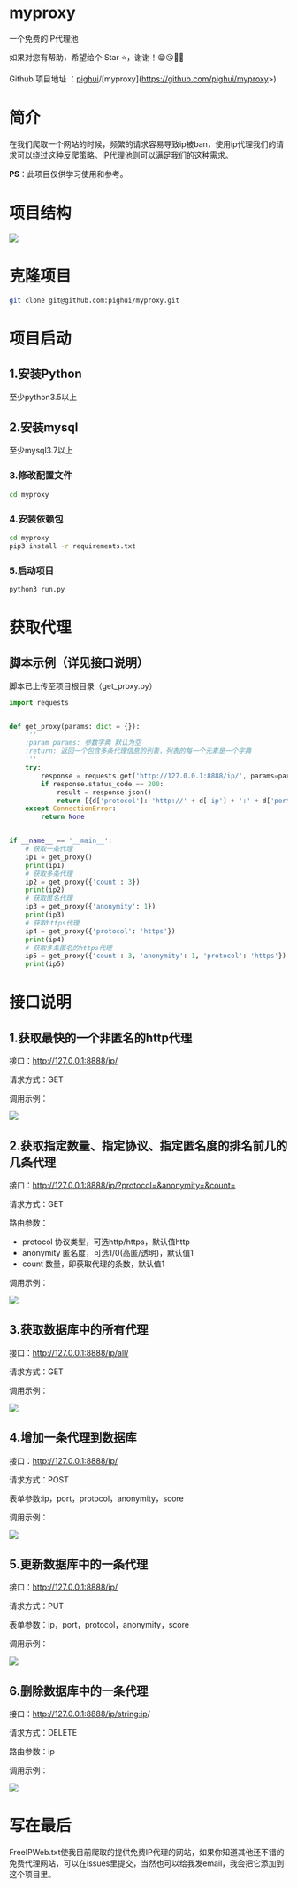 # myproxy
一个免费的IP代理池

如果对您有帮助，希望给个 Star ⭐，谢谢！😁😘🎁🎉

Github 项目地址 ：[pighui](https://github.com/pighui)/[myproxy](<https://github.com/pighui/myproxy>>)

# 简介

​	在我们爬取一个网站的时候，频繁的请求容易导致ip被ban，使用ip代理我们的请求可以绕过这种反爬策略。IP代理池则可以满足我们的这种需求。

**PS**：此项目仅供学习使用和参考。

# 项目结构

![](test_imgs/project.png)

# 克隆项目

```bash
git clone git@github.com:pighui/myproxy.git
```

# 项目启动

## 1.安装Python

至少python3.5以上

## 2.安装mysql

至少mysql3.7以上

### 3.修改配置文件

```bash
cd myproxy
```

### 4.安装依赖包

```bash
cd myproxy
pip3 install -r requirements.txt
```

### 5.启动项目

```bash
python3 run.py
```

# 获取代理

## 脚本示例（详见接口说明）

脚本已上传至项目根目录（get_proxy.py）

```python
import requests


def get_proxy(params: dict = {}):
    '''
    :param params: 参数字典 默认为空
    :return: 返回一个包含多条代理信息的列表，列表的每一个元素是一个字典
    '''
    try:
        response = requests.get('http://127.0.0.1:8888/ip/', params=params)
        if response.status_code == 200:
            result = response.json()
            return [{d['protocol']: 'http://' + d['ip'] + ':' + d['port']} for d in result]
    except ConnectionError:
        return None


if __name__ == '__main__':
    # 获取一条代理
    ip1 = get_proxy()
    print(ip1)
    # 获取多条代理
    ip2 = get_proxy({'count': 3})
    print(ip2)
    # 获取匿名代理
    ip3 = get_proxy({'anonymity': 1})
    print(ip3)
    # 获取https代理
    ip4 = get_proxy({'protocol': 'https'})
    print(ip4)
    # 获取多条匿名的https代理
    ip5 = get_proxy({'count': 3, 'anonymity': 1, 'protocol': 'https'})
    print(ip5)
```

# 接口说明

## 1.获取最快的一个非匿名的http代理

接口：http://127.0.0.1:8888/ip/

请求方式：GET

调用示例：

![](test_imgs/getone.png)

## 2.获取指定数量、指定协议、指定匿名度的排名前几的几条代理

接口：http://127.0.0.1:8888/ip/?protocol=&anonymity=&count=

请求方式：GET

路由参数：

- protocol 协议类型，可选http/https，默认值http
- anonymity 匿名度，可选1/0(高匿/透明)，默认值1
- count 数量，即获取代理的条数，默认值1

调用示例：

![](test_imgs/get.png)

## 3.获取数据库中的所有代理

接口：http://127.0.0.1:8888/ip/all/

请求方式：GET

调用示例：

![](test_imgs/getall.png)

## 4.增加一条代理到数据库

接口：http://127.0.0.1:8888/ip/

请求方式：POST

表单参数:ip，port，protocol，anonymity，score

调用示例：

![](test_imgs/post.png)

## 5.更新数据库中的一条代理

接口：http://127.0.0.1:8888/ip/

请求方式：PUT

表单参数：ip，port，protocol，anonymity，score

调用示例：

![](test_imgs/put.png)

## 6.删除数据库中的一条代理

接口：http://127.0.0.1:8888/ip/<string:ip>/

请求方式：DELETE

路由参数：ip

调用示例：

![](test_imgs/delete.png)

# 写在最后

​	FreeIPWeb.txt使我目前爬取的提供免费IP代理的网站，如果你知道其他还不错的免费代理网站，可以在issues里提交，当然也可以给我发email，我会把它添加到这个项目里。